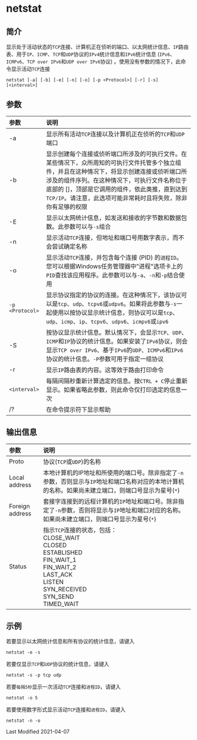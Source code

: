 # netstat

## 简介

显示处于活动状态的`TCP`连接、计算机正在侦听的端口、以太网统计信息、`IP`路由表、用于`IP`、`ICMP`、`TCP`和`UDP`协议的`IPv4`统计信息和`IPv6`统计信息 (`IPv6`、`ICMPv6`、`TCP over IPv6`和`UDP over IPv6`协议) 。使用没有参数的情况下，此命令显示活动`TCP`连接

```
netstat [-a] [-b] [-e] [-n] [-o] [-p <Protocol>] [-r] [-s] [<interval>]
```

## 参数

参数 | 说明
:--- | :---
-a              | 显示所有活动`TCP`连接以及计算机正在侦听的`TCP`和`UDP`端口
-b              | 显示创建每个连接或侦听端口所涉及的可执行文件。在某些情况下，众所周知的可执行文件托管多个独立组件，并且在这种情况下，将显示创建连接或侦听端口所涉及的组件序列。在这种情况下，可执行文件名称位于底部的 []，顶部是它调用的组件，依此类推，直到达到 `TCP/IP`。请注意，此选项可能非常耗时且将失败，除非你有足够的权限
-E              | 显示以太网统计信息，如发送和接收的字节数和数据包数。此参数可以与`-s`组合
-n              | 显示活动`TCP`连接，但地址和端口号用数字表示，而不会尝试确定名称
-o              | 显示活动`TCP`连接，并包含每个连接 (PID) 的`进程ID`。您可以根据Windows任务管理器中"进程"选项卡上的`PID`查找该应用程序。此参数可以与`-a`、`-n`和`-p`结合使用
`-p <Protocol>` | 显示协议指定的协议的连接。在这种情况下，该协议可以是`tcp`、`udp`、`tcpv6`或`udpv6`。如果将此参数与`-s`一起使用以按协议显示统计信息，则协议可以是`tcp`、`udp`、`icmp`、`ip`、`tcpv6`、`udpv6`、`icmpv6`或`ipv6`
-S              | 按协议显示统计信息。默认情况下，会显示`TCP`、`UDP`、`ICMP`和`IP`协议的统计信息。如果安装了`IPv6`协议，则会显示`TCP over IPv6`、基于`IPv6`的`UDP`、`ICMPv6`和`IPv6`协议的统计信息。`-P`参数可用于指定一组协议
-r              | 显示`IP`路由表的内容。这等效于路由打印命令
`<interval>`    | 每隔间隔秒重新计算选定的信息。按`CTRL + C`停止重新显示。如果省略此参数，则此命令仅打印选定的信息一次
/?              | 在命令提示符下显示帮助

## 输出信息

参数 | 说明
:--- | :---
Proto           | 协议(`TCP`或`UDP`)的名称
Local address   | 本地计算机的IP地址和所使用的端口号。除非指定了`-n`参数，否则显示与`IP`地址和端口名称对应的本地计算机的名称。如果尚未建立端口，则端口号显示为星号(`*`)
Foreign address | 套接字连接到的远程计算机的`IP`地址和端口号。除非指定了`-n`参数，否则将显示与`IP`地址和端口对应的名称。如果尚未建立端口，则端口号显示为星号(`*`)
Status          | 指示`TCP`连接的状态，包括：<br>CLOSE_WAIT<br>CLOSED<br>ESTABLISHED<br>FIN_WAIT_1<br>FIN_WAIT_2<br>LAST_ACK<br>LISTEN<br>SYN_RECEIVED<br>SYN_SEND<br>TIMED_WAIT

## 示例

若要显示以太网统计信息和所有协议的统计信息，请键入
```
netstat -e -s
```
若要仅显示`TCP`和`UDP`协议的统计信息，请键入
```
netstat -s -p tcp udp
```
若要`每隔5秒`显示一次活动`TCP`连接和`进程ID`，请键入
```
netstat -o 5
```
若要使用数字形式显示活动`TCP`连接和`进程ID`，请键入
```
netstat -n -o
```

Last Modified 2021-04-07
